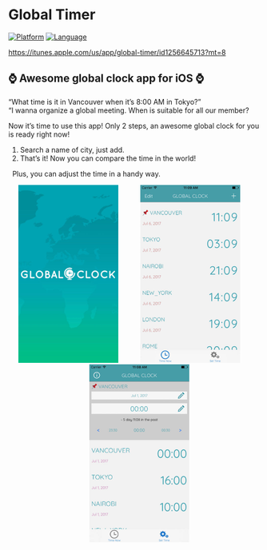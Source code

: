 # Global Timer

[![Platform](http://img.shields.io/badge/platform-ios-blue.svg?style=flat)](https://developer.apple.com/iphone/index.action)
[![Language](http://img.shields.io/badge/language-swift-brightgreen.svg?style=flat)](https://developer.apple.com/swift)

https://itunes.apple.com/us/app/global-timer/id1256645713?mt=8

## ⌚  Awesome global clock app for iOS ⌚

“What time is it in Vancouver when it’s 8:00 AM in Tokyo?”<br>
“I wanna organize a global meeting. When is suitable for all our member?<br>

Now it’s time to use this app! Only 2 steps, an awesome global clock for you is ready right now!

1. Search a name of city, just add.
2. That’s it! Now you can compare the time in the world!

  Plus, you can adjust the time in a handy way. 

<div align="center">
	<img src="https://github.com/globaltimer/iOS/blob/master/Screenshots/gt1min.jpg" width="200px" height="356px" style="margin-right: 20px">
	<img src="https://github.com/globaltimer/iOS/blob/master/Screenshots/gt2min.jpg" width="200px" height="356px" style="margin-left: 20px; margin-right: 20px">
	<img src="https://github.com/globaltimer/iOS/blob/master/Screenshots/gt3min.jpg" width="200px" height="356px" style="margin-left: 20px">
</div>